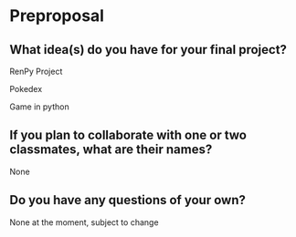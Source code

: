 # Preproposal

## What idea(s) do you have for your final project?

RenPy Project

Pokedex

Game in python

## If you plan to collaborate with one or two classmates, what are their names?

None

## Do you have any questions of your own?

None at the moment, subject to change

